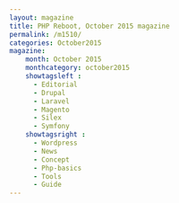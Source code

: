 ```yaml
---
layout: magazine
title: PHP Reboot, October 2015 magazine
permalink: /m1510/
categories: October2015
magazine:
    month: October 2015
    monthcategory: october2015
    showtagsleft :
      - Editorial
      - Drupal
      - Laravel
      - Magento
      - Silex
      - Symfony
    showtagsright :
      - Wordpress
      - News
      - Concept
      - Php-basics
      - Tools
      - Guide
---
```

